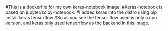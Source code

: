 #This is a dockerfile for my own keras-notebook image.
#Keras-notebook is based on jupyter/scipy-notebook.
#I added keras into the distro using pip install keras tensorflow
#So as you see the tensor flow used is only a cpu version, and keras only used tensorflow as the backend in this image.

